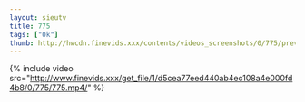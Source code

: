 ```yaml
--- 
layout: sieutv
title: 775
tags: ["0k"]
thumb: http://hwcdn.finevids.xxx/contents/videos_screenshots/0/775/preview.mp4.jpg
---
```

{% include video src="http://www.finevids.xxx/get_file/1/d5cea77eed440ab4ec108a4e000fd4b8/0/775/775.mp4/" %} 
